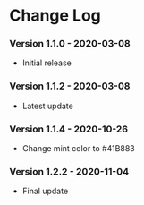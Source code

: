# Change Log

### Version 1.1.0 - 2020-03-08

- Initial release

### Version 1.1.2 - 2020-03-08

- Latest update

### Version 1.1.4 - 2020-10-26

- Change mint color to #41B883

### Version 1.2.2 - 2020-11-04

- Final update